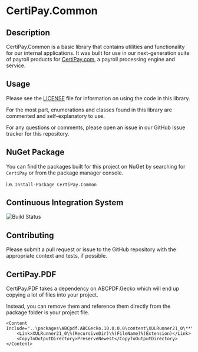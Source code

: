 CertiPay.Common
===================

## Description

CertiPay.Common is a basic library that contains utilities and functionality for our internal applications. It
was built for use in our next-generation suite of payroll products for [CertiPay.com](http://www.certipay.com), a payroll
processing engine and service.

## Usage

Please see the [LICENSE](License.md) file for information on using the code in this library.

For the most part, enumerations and classes found in this library are commented and self-explanatory to use.

For any questions or comments, please open an issue in our GitHub Issue tracker for this repository.

## NuGet Package

You can find the packages built for this project on NuGet by searching for `CertiPay` or from the package manager console.

i.e. `Install-Package CertiPay.Common`

## Continuous Integration System

![Build Status](https://ci.appveyor.com/api/projects/status/gvq9mhbakoq2srjq/branch/master?svg=true)

## Contributing

Please submit a pull request or issue to the GitHub repository with the appropriate context and tests, if possible.

## CertiPay.PDF

CertiPay.PDF takes a dependency on ABCPDF.Gecko which will end up copying a lot of files into your project.

Instead, you can remove them and reference them directly from the package folder is your project file.

```
<Content Include="..\packages\ABCpdf.ABCGecko.10.0.0.0\content\XULRunner21_0\**\*.*">
    <Link>XULRunner21_0\%(RecursiveDir)\%(FileName)%(Extension)</Link>
    <CopyToOutputDirectory>PreserveNewest</CopyToOutputDirectory>
</Content>
```